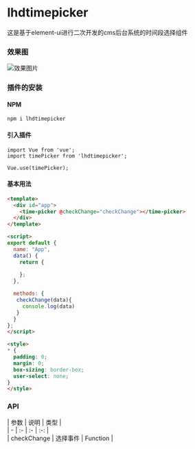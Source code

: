 # lhdtimepicker
这是基于element-ui进行二次开发的cms后台系统的时间段选择组件

### 效果图
![效果图片](https://note.youdao.com/yws/api/personal/file/A63B20B3847F4064BD3074A9826989EF?method=download&shareKey=4e3c39919feeb870c5e266bbcc16fe32)
### 插件的安装
#### NPM 
```
npm i lhdtimepicker
```
#### 引入插件
```
import Vue from 'vue';
import timePicker from 'lhdtimepicker';

Vue.use(timePicker);
```

#### 基本用法  
```html
<template>
  <div id="app">
    <time-picker @checkChange="checkChange"></time-picker>
  </div>
</template>

<script>
export default {
  name: "App",
  data() {
    return {
     
    };
  },

  methods: {
   checkChange(data){
     console.log(data)
   }
  }
};
</script>

<style>
* {
  padding: 0;
  margin: 0;
  box-sizing: border-box;
  user-select: none;
}
</style>
```

### API  
| 参数 | 说明 | 类型  |  
| - | :- | :- | :-: |  
| checkChange | 选择事件 | Function |

